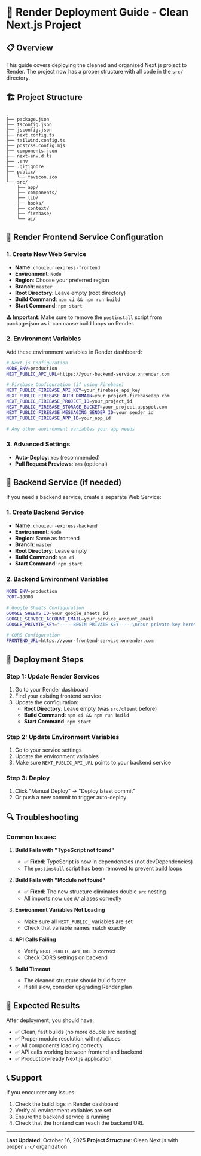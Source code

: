 # 🚀 Render Deployment Guide - Clean Next.js Project

## 📋 Overview
This guide covers deploying the cleaned and organized Next.js project to Render. The project now has a proper structure with all code in the `src/` directory.

## 🏗️ Project Structure
```
.
├── package.json
├── tsconfig.json
├── jsconfig.json
├── next.config.ts
├── tailwind.config.ts
├── postcss.config.mjs
├── components.json
├── next-env.d.ts
├── .env
├── .gitignore
├── public/
│   └── favicon.ico
└── src/
    ├── app/
    ├── components/
    ├── lib/
    ├── hooks/
    ├── context/
    ├── firebase/
    └── ai/
```

## 🎯 Render Frontend Service Configuration

### 1. Create New Web Service
- **Name**: `chouieur-express-frontend`
- **Environment**: `Node`
- **Region**: Choose your preferred region
- **Branch**: `master`
- **Root Directory**: Leave empty (root directory)
- **Build Command**: `npm ci && npm run build`
- **Start Command**: `npm start`

**⚠️ Important**: Make sure to remove the `postinstall` script from package.json as it can cause build loops on Render.

### 2. Environment Variables
Add these environment variables in Render dashboard:

```bash
# Next.js Configuration
NODE_ENV=production
NEXT_PUBLIC_API_URL=https://your-backend-service.onrender.com

# Firebase Configuration (if using Firebase)
NEXT_PUBLIC_FIREBASE_API_KEY=your_firebase_api_key
NEXT_PUBLIC_FIREBASE_AUTH_DOMAIN=your_project.firebaseapp.com
NEXT_PUBLIC_FIREBASE_PROJECT_ID=your_project_id
NEXT_PUBLIC_FIREBASE_STORAGE_BUCKET=your_project.appspot.com
NEXT_PUBLIC_FIREBASE_MESSAGING_SENDER_ID=your_sender_id
NEXT_PUBLIC_FIREBASE_APP_ID=your_app_id

# Any other environment variables your app needs
```

### 3. Advanced Settings
- **Auto-Deploy**: `Yes` (recommended)
- **Pull Request Previews**: `Yes` (optional)

## 🔧 Backend Service (if needed)

If you need a backend service, create a separate Web Service:

### 1. Create Backend Service
- **Name**: `chouieur-express-backend`
- **Environment**: `Node`
- **Region**: Same as frontend
- **Branch**: `master`
- **Root Directory**: Leave empty
- **Build Command**: `npm ci`
- **Start Command**: `npm start`

### 2. Backend Environment Variables
```bash
NODE_ENV=production
PORT=10000

# Google Sheets Configuration
GOOGLE_SHEETS_ID=your_google_sheets_id
GOOGLE_SERVICE_ACCOUNT_EMAIL=your_service_account_email
GOOGLE_PRIVATE_KEY="-----BEGIN PRIVATE KEY-----\nYour private key here\n-----END PRIVATE KEY-----\n"

# CORS Configuration
FRONTEND_URL=https://your-frontend-service.onrender.com
```

## 📝 Deployment Steps

### Step 1: Update Render Services
1. Go to your Render dashboard
2. Find your existing frontend service
3. Update the configuration:
   - **Root Directory**: Leave empty (was `src/client` before)
   - **Build Command**: `npm ci && npm run build`
   - **Start Command**: `npm start`

### Step 2: Update Environment Variables
1. Go to your service settings
2. Update the environment variables
3. Make sure `NEXT_PUBLIC_API_URL` points to your backend service

### Step 3: Deploy
1. Click "Manual Deploy" → "Deploy latest commit"
2. Or push a new commit to trigger auto-deploy

## 🔍 Troubleshooting

### Common Issues:

1. **Build Fails with "TypeScript not found"**
   - ✅ **Fixed**: TypeScript is now in dependencies (not devDependencies)
   - The `postinstall` script has been removed to prevent build loops

2. **Build Fails with "Module not found"**
   - ✅ **Fixed**: The new structure eliminates double `src` nesting
   - All imports now use `@/` aliases correctly

3. **Environment Variables Not Loading**
   - Make sure all `NEXT_PUBLIC_` variables are set
   - Check that variable names match exactly

4. **API Calls Failing**
   - Verify `NEXT_PUBLIC_API_URL` is correct
   - Check CORS settings on backend

5. **Build Timeout**
   - The cleaned structure should build faster
   - If still slow, consider upgrading Render plan

## 🎉 Expected Results

After deployment, you should have:
- ✅ Clean, fast builds (no more double src nesting)
- ✅ Proper module resolution with `@/` aliases
- ✅ All components loading correctly
- ✅ API calls working between frontend and backend
- ✅ Production-ready Next.js application

## 📞 Support

If you encounter any issues:
1. Check the build logs in Render dashboard
2. Verify all environment variables are set
3. Ensure the backend service is running
4. Check that the frontend can reach the backend URL

---

**Last Updated**: October 16, 2025
**Project Structure**: Clean Next.js with proper `src/` organization
